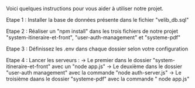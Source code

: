 Voici quelques instructions pour vous aider à utiliser notre projet.

Etape 1 : Installer la base de données présente dans le fichier "velib_db.sql"

Etape 2 : Réaliser un "npm install" dans les trois fichiers de notre projet "system-itineraire-et-front", "user-auth-management" et "systeme-pdf"

Etape 3 : Définissez les .env dans chaque dossier selon votre configuration

Etape 4 : Lancer les serveurs :
-> Le premier dans le dossier "system-itineraire-et-front" avec un "node app.js"
-> Le deuxième dans le dossier "user-auth management" avec la commande "node auth-server.js"
-> Le troisième daans le dossier "systeme-pdf" avec la commande " node app.js"
